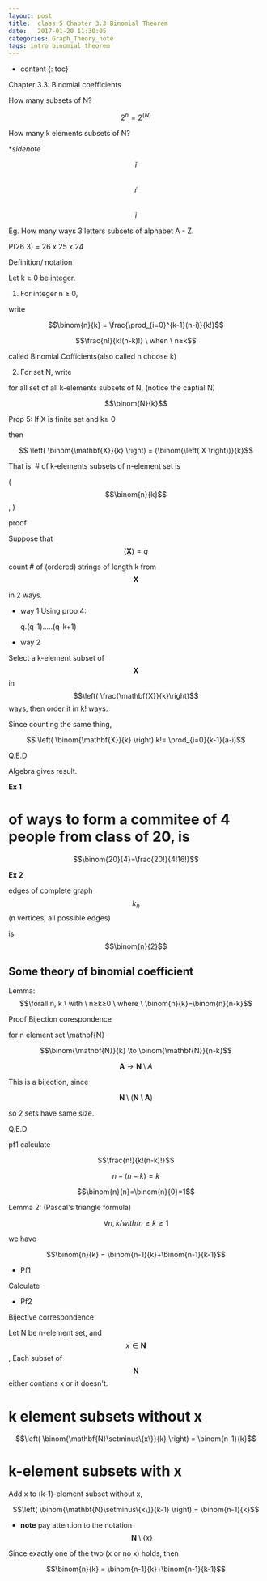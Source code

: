 ```yaml
---
layout: post
title:  class 5 Chapter 3.3 Binomial Theorem
date:   2017-01-20 11:30:05
categories: Graph_Theory_note
tags: intro binomial_theorem 
---
```

* content
{: toc}

Chapter 3.3: Binomial coefficients

How  many subsets of N?






$$2^{n}=2^{\left( N \right)}$$

How many k elements subsets of N?

**sidenote* 

$$\check{i}$$ <br>$$\acute{r}$$<br>$$\grave{i}$$

Eg. How many ways 3 letters subsets of alphabet A - Z. 

P(26 3) = 26 x 25 x 24

Definition/ notation

Let k ≥ 0 be integer. 

1) For integer n ≥ 0,

write 

$$\binom{n}{k} = \frac{\prod_{i=0}^{k-1}(n-i)}{k!}$$

$$\frac{n!}{k!(n-k)!} \ when \ n≥k$$ 

called Binomial Cofficients(also called n choose k)


2) For set N, write 

for all set of all k-elements subsets of N, (notice the captial N)

$$\binom{N}{k}$$ 

Prop 5: If X is finite set and k≥ 0

then 

$$ \left( \binom{\mathbf{X}}{k} \right) = (\binom{\left( X \right))}{k}$$

That is, # of k-elements subsets of n-element set is 

($$\binom{n}{k}$$, )


proof

Suppose that $$\left( \mathbf{X}  \right) = q$$

count # of (ordered) strings of length k from $$ \mathbf{X} $$

in 2 ways. 

* way 1 Using prop 4:
	
	q.(q-1).....(q-k+1) 

* way 2	

Select a k-element subset of $$\mathbf{X}$$ in $$\left( \frac{\mathbf{X}}{k}\right)$$ ways, then order it in k! ways.

Since counting the same thing,

$$ \left( \binom{\mathbf{X}}{k} \right) k!= \prod_{i=0}{k-1}(a-i)$$

Q.E.D

Algebra gives result. 

**Ex 1**

# of ways to form a commitee of 4 people from class of 20, is 

$$\binom{20}{4}=\frac{20!}{4!16!}$$

**Ex 2**

edges of complete graph $$k_{n}$$ (n vertices, all possible edges)

is $$\binom{n}{2}$$



## Some theory of binomial  coefficient

Lemma: $$\forall n, k \ with \ n≥k≥0 \ where \ \binom{n}{k}=\binom{n}{n-k}$$

Proof Bijection corespondence 

for n element set \mathbf{N}

$$\binom{\mathbf{N}}{k} \to \binom{\mathbf{N}}{n-k}$$

$$\mathbf{A} \to \mathbf{N}\setminus A$$

This is a bijection, since

$$\mathbf{N}\setminus(\mathbf{N}\setminus\mathbf{A})$$

so 2 sets have same size. 

Q.E.D

pf1 calculate

$$\frac{n!}{k!(n-k)!}$$

$$n-(n-k)=k$$

$$\binom{n}{n}=\binom{n}{0}=1$$

Lemma 2: (Pascal's triangle formula)

$$\forall n, k / with / n≥k≥1 $$

we have

$$\binom{n}{k} = \binom{n-1}{k}+\binom{n-1}{k-1}$$

* Pf1

Calculate

* Pf2

Bijective correspondence

Let N be n-element set, and $$x \in \mathbf{N}$$, Each subset of $$\mathbf{N}$$ either contians x or it doesn't. 

# k element subsets without x

$$\left(  \binom{\mathbf{N}\setminus\{x\}}{k} \right) = \binom{n-1}{k}$$

# k-element subsets with x

Add x to (k-1)-element subset without x, 

$$\left(  \binom{\mathbf{N}\setminus\{x\}}{k-1} \right) = \binom{n-1}{k}$$

* **note** pay attention to the notation $$\mathbf{N}\setminus\{x\}$$

Since exactly one of the two (x or no x) holds, then 

$$\binom{n}{k} = \binom{n-1}{k}+\binom{n-1}{k-1}$$
